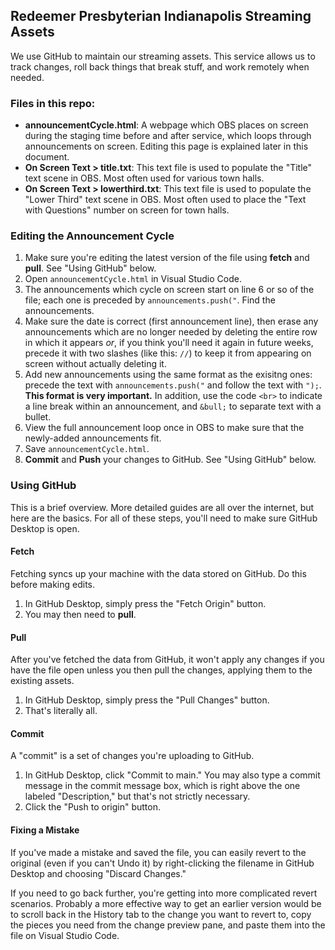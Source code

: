 ## Redeemer Presbyterian Indianapolis Streaming Assets

We use GitHub to maintain our streaming assets. This service allows us to track changes, roll back things that break stuff, and work remotely when needed.

### Files in this repo:

* __announcementCycle.html__: A webpage which OBS places on screen during the staging time before and after service, which loops through announcements on screen. Editing this page is explained later in this document.
* __On Screen Text > title.txt__: This text file is used to populate the "Title" text scene in OBS. Most often used for various town halls.
* __On Screen Text > lowerthird.txt__: This text file is used to populate the "Lower Third" text scene in OBS. Most often used to place the "Text with Questions" number on screen for town halls.

### Editing the Announcement Cycle

1. Make sure you're editing the latest version of the file using __fetch__ and __pull__. See "Using GitHub" below.
2. Open `announcementCycle.html` in Visual Studio Code.
3. The announcements which cycle on screen start on line 6 or so of the file; each one is preceded by `announcements.push("`. Find the announcements.
4. Make sure the date is correct (first announcement line), then erase any announcements which are no longer needed by deleting the entire row in which it appears _or_, if you think you'll need it again in future weeks, precede it with two slashes (like this: `//`) to keep it from appearing on screen without actually deleting it.
5. Add new announcements using the same format as the exisitng ones: precede the text with `announcements.push("` and follow the text with `");`. __This format is very important.__ In addition, use the code `<br>` to indicate a line break within an announcement, and `&bull;` to separate text with a bullet.
6. View the full announcement loop once in OBS to make sure that the newly-added announcements fit.
7. Save `announcementCycle.html`.
8. __Commit__ and __Push__ your changes to GitHub. See "Using GitHub" below.

### Using GitHub

This is a brief overview. More detailed guides are all over the internet, but here are the basics. For all of these steps, you'll need to make sure GitHub Desktop is open.

#### Fetch

Fetching syncs up your machine with the data stored on GitHub. Do this before making edits.

1. In GitHub Desktop, simply press the "Fetch Origin" button.
2. You may then need to __pull__.

#### Pull

After you've fetched the data from GitHub, it won't apply any changes if you have the file open unless you then pull the changes, applying them to the existing assets.

1. In GitHub Desktop, simply press the "Pull Changes" button.
2. That's literally all.

#### Commit

A "commit" is a set of changes you're uploading to GitHub.

1. In GitHub Desktop, click "Commit to main." You may also type a commit message in the commit message box, which is right above the one labeled "Description," but that's not strictly necessary.
2. Click the "Push to origin" button.

#### Fixing a Mistake

If you've made a mistake and saved the file, you can easily revert to the original (even if you can't Undo it) by right-clicking the filename in GitHub Desktop and choosing "Discard Changes."

If you need to go back further, you're getting into more complicated revert scenarios. Probably a more effective way to get an earlier version would be to scroll back in the History tab to the change you want to revert to, copy the pieces you need from the change preview pane, and paste them into the file on Visual Studio Code.